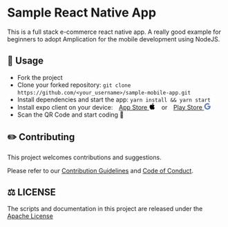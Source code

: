 # Sample React Native App

This is a full stack e-commerce react native app.
A really good example for beginners to adopt Amplication for the mobile development using NodeJS.

## 🚀 Usage

- Fork the project
- Clone your forked repository: `git clone https://github.com/<your_username>/sample-mobile-app.git`
- Install dependencies and start the app: `yarn install && yarn start`
- Install expo client on your device: <p style='display: inline;margin-left: 10px'><a href="https://apps.apple.com/us/app/expo-go/id982107779">App Store <img src='https://raw.githubusercontent.com/devicons/devicon/master/icons/apple/apple-original.svg' alt='Apple Logo' width="15px" height="15px" /></a> <span style="margin: 0 10px">or</span> <a href="https://play.google.com/store/apps/details?id=host.exp.exponent">Play Store <img src="https://raw.githubusercontent.com/devicons/devicon/master/icons/google/google-plain.svg" alt="Google Play Logo" width="15px" height="15px" /></a></span>
- Scan the QR Code and start coding 🎉

## ✏️ Contributing

This project welcomes contributions and suggestions.

Please refer to our [Contribution Guidelines](CONTRIBUTING.md) and [Code of Conduct](CODE_OF_CONDUCT.md).

## ⚖️ LICENSE

The scripts and documentation in this project are released under the [Apache License](LICENCE)
